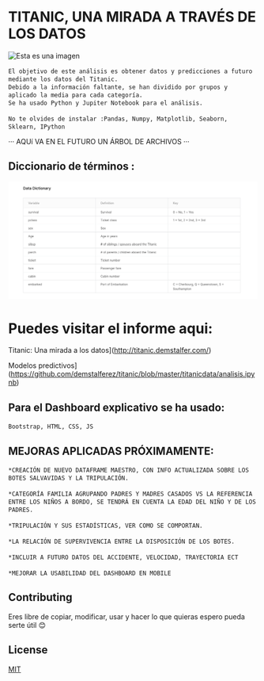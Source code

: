 
# TITANIC, UNA MIRADA A TRAVÉS DE LOS DATOS

![Esta es una imagen](https://upload.wikimedia.org/wikipedia/commons/e/ef/Titanic_banner.jpg)




```
El objetivo de este análisis es obtener datos y predicciones a futuro mediante los datos del Titanic.
Debido a la información faltante, se han dividido por grupos y aplicado la media para cada categoría.
Se ha usado Python y Jupiter Notebook para el análisis. 

No te olvides de instalar :Pandas, Numpy, Matplotlib, Seaborn, Sklearn, IPython  
```

···
AQUí VA EN EL FUTURO UN ÁRBOL DE ARCHIVOS
···


## Diccionario de términos : 
<p align="left">
  <img src="g.png" width="750" title="hover text">
</p>

# Puedes visitar el informe aqui: 

Titanic: Una mirada a los datos](http://titanic.demstalfer.com/)

Modelos predictivos](https://github.com/demstalferez/titanic/blob/master/titanicdata/analisis.ipynb)





## Para el Dashboard explicativo se ha usado: 

```
Bootstrap, HTML, CSS, JS
```

## MEJORAS APLICADAS PRÓXIMAMENTE: 

```
*CREACIÓN DE NUEVO DATAFRAME MAESTRO, CON INFO ACTUALIZADA SOBRE LOS BOTES SALVAVIDAS Y LA TRIPULACIÓN.

*CATEGORÍA FAMILIA AGRUPANDO PADRES Y MADRES CASADOS VS LA REFERENCIA ENTRE LOS NIÑOS A BORDO, SE TENDRÁ EN CUENTA LA EDAD DEL NIÑO Y DE LOS PADRES.

*TRIPULACIÓN Y SUS ESTADÍSTICAS, VER COMO SE COMPORTAN.

*LA RELACIÓN DE SUPERVIVENCIA ENTRE LA DISPOSICIÓN DE LOS BOTES.

*INCLUIR A FUTURO DATOS DEL ACCIDENTE, VELOCIDAD, TRAYECTORIA ECT

*MEJORAR LA USABILIDAD DEL DASHBOARD EN MOBILE
```

## Contributing
Eres libre de copiar, modificar, usar y hacer lo que quieras espero pueda serte útil :blush:

## License
[MIT](https://choosealicense.com/licenses/mit/)
